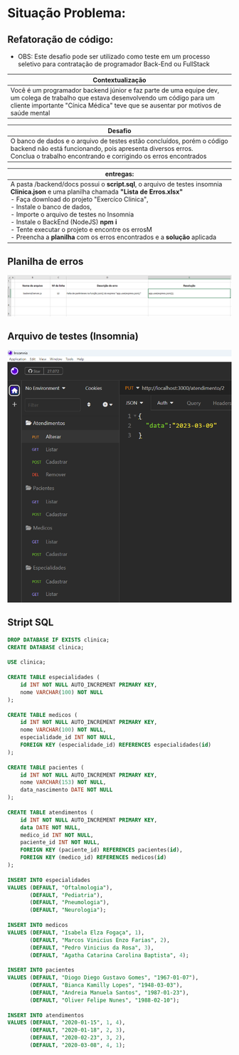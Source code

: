 # Situação Problema:

## Refatoração de código:
- OBS: Este desafio pode ser utilizado como teste em um processo seletivo para contratação de programador Back-End ou FullStack

|Contextualização|
|-|
|Você é um programador backend júnior e faz parte de uma equipe dev, um colega de trabalho que estava desenvolvendo um código para um cliente importante "Cínica Médica" teve que se ausentar por motivos de saúde mental|

|Desafio|
|-|
|O banco de dados e o arquivo de testes estão concluídos, porém o código backend não está funcionando, pois apresenta diversos erros.<br>Conclua o trabalho encontrando e corrigindo os erros encontrados|

|entregas:|
|-|
|A pasta /backend/docs possui o **script.sql**, o arquivo de testes insomnia **Clinica.json** e uma planilha chamada **"Lista de Erros.xlsx"**<br>- Faça download do projeto "Exercíco Clinica", <br>- Instale o banco de dados,<br>- Importe o arquivo de testes no Insomnia<br>- Instale o BackEnd (NodeJS) **npm i**<br>- Tente executar o projeto e encontre os errosM<br>- Preencha a **planilha** com os erros encontrados e a **solução** aplicada|
## Planilha de erros
![Entrega](planilha.png)
## Arquivo de testes (Insomnia)
![Testes Insomnia](insomnia.png)
## Stript SQL
```sql
DROP DATABASE IF EXISTS clinica;
CREATE DATABASE clinica;

USE clinica;

CREATE TABLE especialidades (
    id INT NOT NULL AUTO_INCREMENT PRIMARY KEY,
    nome VARCHAR(100) NOT NULL
);

CREATE TABLE medicos (
    id INT NOT NULL AUTO_INCREMENT PRIMARY KEY,
    nome VARCHAR(100) NOT NULL,
    especialidade_id INT NOT NULL,
    FOREIGN KEY (especialidade_id) REFERENCES especialidades(id)
);

CREATE TABLE pacientes (
    id INT NOT NULL AUTO_INCREMENT PRIMARY KEY,
    nome VARCHAR(153) NOT NULL,
    data_nascimento DATE NOT NULL
);

CREATE TABLE atendimentos (
    id INT NOT NULL AUTO_INCREMENT PRIMARY KEY,
    data DATE NOT NULL,
    medico_id INT NOT NULL,
    paciente_id INT NOT NULL,
    FOREIGN KEY (paciente_id) REFERENCES pacientes(id),
    FOREIGN KEY (medico_id) REFERENCES medicos(id)
);

INSERT INTO especialidades 
VALUES (DEFAULT, "Oftalmologia"),
       (DEFAULT, "Pediatria"),
       (DEFAULT, "Pneumologia"),
       (DEFAULT, "Neurologia");

INSERT INTO medicos
VALUES (DEFAULT, "Isabela Elza Fogaça", 1),
       (DEFAULT, "Marcos Vinicius Enzo Farias", 2),
       (DEFAULT, "Pedro Vinicius da Rosa", 3),
       (DEFAULT, "Agatha Catarina Carolina Baptista", 4);

INSERT INTO pacientes
VALUES (DEFAULT, "Diogo Diego Gustavo Gomes", "1967-01-07"),
       (DEFAULT, "Bianca Kamilly Lopes", "1948-03-03"),
       (DEFAULT, "Andreia Manuela Santos", "1987-01-23"),
       (DEFAULT, "Oliver Felipe Nunes", "1988-02-10");

INSERT INTO atendimentos
VALUES (DEFAULT, "2020-01-15", 1, 4),
       (DEFAULT, "2020-01-18", 2, 3),
       (DEFAULT, "2020-02-23", 3, 2),
       (DEFAULT, "2020-03-08", 4, 1);
```